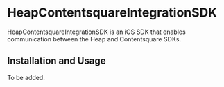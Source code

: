 # HeapContentsquareIntegrationSDK

HeapContentsquareIntegrationSDK is an iOS SDK that enables communication between the Heap and
Contentsquare SDKs.

## Installation and Usage

To be added.

